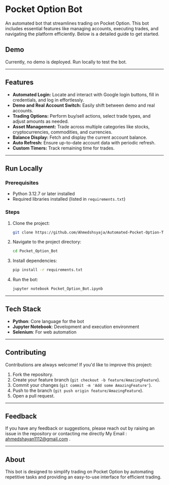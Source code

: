 # Pocket Option Bot

An automated bot that streamlines trading on Pocket Option. This bot includes essential features like managing accounts, executing trades, and navigating the platform efficiently. Below is a detailed guide to get started.

## Demo

Currently, no demo is deployed. Run locally to test the bot.

---

## Features

- **Automated Login:** Locate and interact with Google login buttons, fill in credentials, and log in effortlessly.
- **Demo and Real Account Switch:** Easily shift between demo and real accounts.
- **Trading Options:** Perform buy/sell actions, select trade types, and adjust amounts as needed.
- **Asset Management:** Trade across multiple categories like stocks, cryptocurrencies, commodities, and currencies.
- **Balance Display:** Fetch and display the current account balance.
- **Auto Refresh:** Ensure up-to-date account data with periodic refresh.
- **Custom Timers:** Track remaining time for trades.
---

## Run Locally

### Prerequisites

- Python 3.12.7 or later installed
- Required libraries installed (listed in `requirements.txt`)

### Steps

1. Clone the project:

   ```bash
   git clone https://github.com/Ahmedshsyaja/Automated-Pocket-Option-Trading.git
   ```

2. Navigate to the project directory:

   ```bash
   cd Pocket_Option_Bot
   ```

3. Install dependencies:

   ```bash
   pip install -r requirements.txt
   ```

4. Run the bot:

   ```bash
   jupyter notebook Pocket_Option_Bot.ipynb
   ```

---

## Tech Stack

- **Python**: Core language for the bot
- **Jupyter Notebook**: Development and execution environment
- **Selenium**: For web automation

---

## Contributing

Contributions are always welcome! If you'd like to improve this project:

1. Fork the repository.
2. Create your feature branch (`git checkout -b feature/AmazingFeature`).
3. Commit your changes (`git commit -m 'Add some AmazingFeature'`).
4. Push to the branch (`git push origin feature/AmazingFeature`).
5. Open a pull request.

---

## Feedback

If you have any feedback or suggestions, please reach out by raising an issue in the repository or contacting me directly
My Email : ahmedshayan1112@gmail.com .

---

## About

This bot is designed to simplify trading on Pocket Option by automating repetitive tasks and providing an easy-to-use interface for efficient trading.
